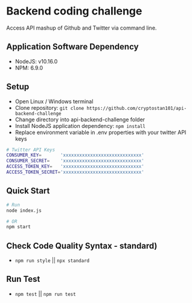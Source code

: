 # Backend coding challenge
Access API mashup of Github and Twitter via command line.

## Application Software Dependency

- NodeJS: v10.16.0
- NPM: 6.9.0

## Setup

- Open Linux / Windows terminal
- Clone repository: `git clone https://github.com/cryptostan101/api-backend-challenge`
- Change directory into api-backend-challenge folder
- Install NodeJS application dependency:  `npm install`
- Replace environment variable in .env properties with your twitter API keys
```bash
# Twitter API Keys
CONSUMER_KEY=       'xxxxxxxxxxxxxxxxxxxxxxxxxxxxx'
CONSUMER_SECRET=    'xxxxxxxxxxxxxxxxxxxxxxxxxxxxx'
ACCESS_TOKEN_KEY=   'xxxxxxxxxxxxxxxxxxxxxxxxxxxxx'
ACCESS_TOKEN_SECRET='xxxxxxxxxxxxxxxxxxxxxxxxxxxxx'
```

## Quick Start

```bash
# Run
node index.js

# OR
npm start

```

## Check Code Quality Syntax - standard)
- `npm run style` || `npx standard`

## Run Test
-  `npm test` || `npm run test`
